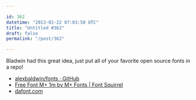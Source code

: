 ```yaml
---

id: 362
datetime: "2013-02-22 07:03:58 UTC"
title: "Untitled #362"
draft: false
permalink: "/post/362"

---
```


Bladwin had this great idea, just put all of your favorite open source fonts in a repo! 

 
 * [alexbaldwin/fonts · GitHub](https://github.com/alexbaldwin/fonts)
 * [Free Font M+ 1m by M+ Fonts | Font Squirrel](http://www.fontsquirrel.com/fonts/M-1m)
 * [dafont.com](http://www.dafont.com/)




